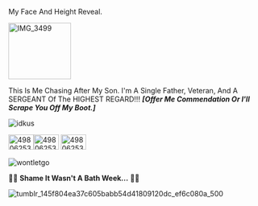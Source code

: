 My Face And Height Reveal.

<img width="124" height="112" alt="IMG_3499" src="https://github.com/user-attachments/assets/bd65bc4e-efca-4090-97e0-b9ebf1a23463" /> 

This Is Me Chasing After My Son. I'm A Single Father, Veteran, And A SERGEANT Of The HIGHEST REGARD!!! ***[Offer Me Commendation Or I'll Scrape You Off My Boot.]***

  ![idkus](https://github.com/user-attachments/assets/3cf310ce-3a74-4a72-aacd-2762a02da837) 
  
<img width="50" height="30" alt="498062530-cc80274b-46ca-46de-9e83-9b94d798f940" src="https://github.com/user-attachments/assets/59cdc275-1fe1-4ab1-b8e6-4d1d22e15ca5" /><img width="50" height="30" alt="498062530-cc80274b-46ca-46de-9e83-9b94d798f940" src="https://github.com/user-attachments/assets/59cdc275-1fe1-4ab1-b8e6-4d1d22e15ca5" />
<img width="50" height="30" alt="498062530-cc80274b-46ca-46de-9e83-9b94d798f940" src="https://github.com/user-attachments/assets/59cdc275-1fe1-4ab1-b8e6-4d1d22e15ca5" />

![wontletgo](https://github.com/user-attachments/assets/a39dcb66-d4aa-492b-b869-f0a645cded57)

🚬🚬 **Shame It Wasn't A Bath Week...** 🚬🚬

![tumblr_145f804ea37c605babb54d41809120dc_ef6c080a_500](https://github.com/user-attachments/assets/a1844ed4-b8a3-4277-b828-8726d808862e)
